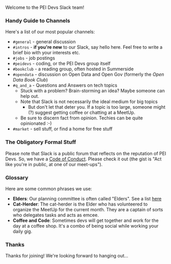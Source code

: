 
Welcome to the PEI Devs Slack team!

### Handy Guide to Channels

Here's a list of our most popular channels:

* `#general` - general discussion 
* `#intros` - **if you're new** to our Slack, say hello here. Feel free to write a brief bio with your interests etc.
* `#jobs` - job postings
* `#peidevs` - coding, or the PEI Devs group itself
* `#bookclub` - a reading group, often hosted in Summerside 
* `#opendata` - discussion on Open Data and Open Gov (formerly the _Open Data Book Club_)
* `#q_and_a` - Questions and Answers on tech topics
    * Stuck with a problem? Brain-storming an idea? Maybe someone can help out.
    * Note that Slack is not necessarily the ideal medium for big topics
        * But don't let that deter you. If a topic is too large, someone might (?) suggest getting coffee or chatting at a MeetUp.
    * Be sure to discern fact from opinion. Techies can be quite opinionated :-)
* `#market` - sell stuff, or find a home for free stuff

### The Obligatory Formal Stuff

Please note that Slack is a public forum that reflects on the reputation of PEI Devs. So, we have a [Code of Conduct](http://peidevs.github.io/code/). Please check it out (the gist is "Act like you're in public, at one of our meet-ups").

### Glossary

Here are some common phrases we use:

* **Elders**: Our planning committee is often called "Elders". See a list [here](http://peidevs.github.io/about/#elders)
* **Cat-Herder**: The cat-herder is the Elder who has volunteered to organize the MeetUp for the current month. They are a captain of sorts who delegates tasks and acts as emcee. 
* **Coffee and Code**: Sometimes devs will get together and work for the day at a coffee shop. It's a combo of being social while working your daily gig.

### Thanks

Thanks for joining! We're looking forward to hanging out...
